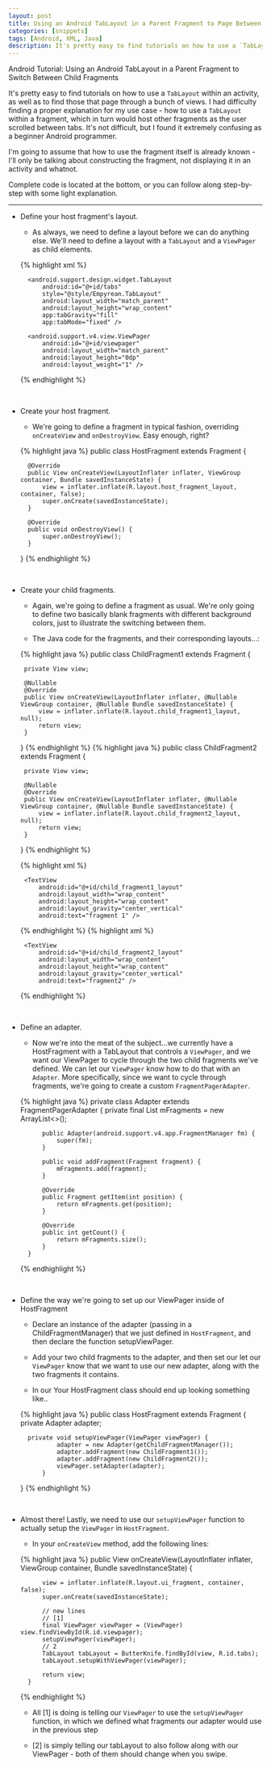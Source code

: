 ```yaml
---
layout: post
title: Using an Android TabLayout in a Parent Fragment to Page Between Children Fragments
categories: [snippets]
tags: [Android, XML, Java]
description: It's pretty easy to find tutorials on how to use a `TabLayout` within an activity, as well as to find those that page through a bunch of views. I had difficulty finding a proper explanation for my use case - how to use a `TabLayout` within a fragment, which in turn would host other fragments as the user scrolled between tabs.
---
```

Android Tutorial: Using an Android TabLayout in a Parent Fragment to Switch Between Child Fragments

It's pretty easy to find tutorials on how to use a `TabLayout` within an activity, as well as to find those that page through a bunch of views. I had difficulty finding a proper explanation for my use case - how to use a `TabLayout` within a fragment, which in turn would host other fragments as the user scrolled between tabs. It's not difficult, but I found it extremely confusing as a beginner Android programmer.

I'm going to assume that how to use the fragment itself is already known - I'll only be talking about constructing the fragment, not displaying it in an activity and whatnot.

Complete code is located at the bottom, or you can follow along step-by-step with some light explanation.

***

* Define your host fragment's layout.

    - As always, we need to define a layout before we can do anything else. We'll need to define a layout with a `TabLayout` and a `ViewPager` as child elements.
  
    {% highlight xml %}
    <LinearLayout xmlns:android="http://schemas.android.com/apk/res/android"
	    xmlns:app="http://schemas.android.com/apk/res-auto"
	    android:layout_width="fill_parent"
	    android:layout_height="fill_parent"
	    android:background="#3B3B3B"
	    android:orientation="vertical">
	    
	    <android.support.design.widget.TabLayout
	        android:id="@+id/tabs"
	        style="@style/Empyrean.TabLayout"
	        android:layout_width="match_parent"
	        android:layout_height="wrap_content"
	        app:tabGravity="fill"
	        app:tabMode="fixed" />

	    <android.support.v4.view.ViewPager
	        android:id="@+id/viewpager"
	        android:layout_width="match_parent"
	        android:layout_height="0dp"
	        android:layout_weight="1" />
    </LinearLayout>
    {% endhighlight %}  


<br>
    
* Create your host fragment.

    - We're going to define a fragment in typical fashion, overriding `onCreateView` and `onDestroyView`. Easy enough, right?

    {% highlight java %}
	public class HostFragment extends Fragment {
	
	    @Override
	    public View onCreateView(LayoutInflater inflater, ViewGroup container, Bundle savedInstanceState) {
	        view = inflater.inflate(R.layout.host_fragment_layout, container, false);
	        super.onCreate(savedInstanceState);
	    }
	
	    @Override
	    public void onDestroyView() {
	        super.onDestroyView();
	    }
	}
    {% endhighlight %}  


<br>
      
*  Create your child fragments. 

    - Again, we're going to define a fragment as usual. We're only going to define two basically blank fragments with different background colors, just to illustrate the switching between them.

    - The Java code for the fragments, and their corresponding layouts...:

    {% highlight java %}
	public class ChildFragment1 extends Fragment {
	    
	    private View view;

	    @Nullable
	    @Override
	    public View onCreateView(LayoutInflater inflater, @Nullable ViewGroup container, @Nullable Bundle savedInstanceState) {
	        view = inflater.inflate(R.layout.child_fragment1_layout, null);
	        return view;
	    }
	}
    {% endhighlight %}
    {% highlight java %}
	public class ChildFragment2 extends Fragment {
	
	    private View view;
	
	    @Nullable
	    @Override
	    public View onCreateView(LayoutInflater inflater, @Nullable ViewGroup container, @Nullable Bundle savedInstanceState) {
	        view = inflater.inflate(R.layout.child_fragment2_layout, null);
	        return view;
	    }
	}
    {% endhighlight %}

    {% highlight xml %}
	<LinearLayout xmlns:android="http://schemas.android.com/apk/res/android"
	    android:layout_width="match_parent"
	    android:layout_height="match_parent"
	    android:background="#FAA"
	    android:orientation="horizontal" >
	
	    <TextView
	        android:id="@+id/child_fragment1_layout"
	        android:layout_width="wrap_content"
	        android:layout_height="wrap_content"
	        android:layout_gravity="center_vertical"
	        android:text="fragment 1" />
	
	</LinearLayout>
    {% endhighlight %}
    {% highlight xml %}
	<LinearLayout xmlns:android="http://schemas.android.com/apk/res/android"
	    android:layout_width="match_parent"
	    android:layout_height="match_parent"
	    android:background="#BCA"
	    android:orientation="horizontal" >
	
	    <TextView
	        android:id="@+id/child_fragment2_layout"
	        android:layout_width="wrap_content"
	        android:layout_height="wrap_content"
	        android:layout_gravity="center_vertical"
	        android:text="fragment2" />
	
	</LinearLayout>
    {% endhighlight %}  


<br>

* Define an adapter.

    - Now we're into the meat of the subject...we currently have a HostFragment with a TabLayout that controls a `ViewPager`, and we want our ViewPager to cycle through the two child fragments we've defined. We can let our `ViewPager` know how to do that with an `Adapter`. More specifically, since we want to cycle through fragments, we're going to create a custom `FragmentPagerAdapter`.

    {% highlight java %}
	 private class Adapter extends FragmentPagerAdapter {
	        private final List<Fragment> mFragments = new ArrayList<>();
	
	        public Adapter(android.support.v4.app.FragmentManager fm) {
	            super(fm);
	        }
	
	        public void addFragment(Fragment fragment) {
	            mFragments.add(fragment);
	        }
	
	        @Override
	        public Fragment getItem(int position) {
	            return mFragments.get(position);
	        }
	
	        @Override
	        public int getCount() {
	            return mFragments.size();
	        }
	    }
    {% endhighlight %}  
    
    
<br>

* Define the way we're going to set up our ViewPager inside of HostFragment

    - Declare an instance of the adapter (passing in a ChildFragmentManager) that we just defined in `HostFragment`, and then declare the function setupViewPager. 
  
    - Add your two child fragments to the adapter, and then set our let our `ViewPager` know that we want to use our new adapter, along with the two fragments it contains.

    - In our Your HostFragment class should end up looking something like..

    {% highlight java %}
	public class HostFragment extends Fragment {
		private Adapter adapter;
	
		private void setupViewPager(ViewPager viewPager) {
		        adapter = new Adapter(getChildFragmentManager());
		        adapter.addFragment(new ChildFragment1());
		        adapter.addFragment(new ChildFragment2());
		        viewPager.setAdapter(adapter);
		    }
	}
    {% endhighlight %}  


<br>
    
* Almost there! Lastly, we need to use our `setupViewPager` function to actually setup the `ViewPager` in `HostFragment`. 

    - In your `onCreateView` method, add the following lines:

    {% highlight java %}
	    public View onCreateView(LayoutInflater inflater, ViewGroup container, Bundle savedInstanceState) {
	
	        view = inflater.inflate(R.layout.ui_fragment, container, false);
	        super.onCreate(savedInstanceState);
	       
	        // new lines
	        // [1]
	        final ViewPager viewPager = (ViewPager) view.findViewById(R.id.viewpager);
	        setupViewPager(viewPager);
	        // 2 
	        TabLayout tabLayout = ButterKnife.findById(view, R.id.tabs);
	        tabLayout.setupWithViewPager(viewPager);
	
	        return view;
	    }
    {% endhighlight %}

    - All [1] is doing is telling our `ViewPager` to use the `setupViewPager` function, in which we defined what fragments our adapter would use in the previous step

    - [2] is simply telling our tabLayout to also follow along with our ViewPager - both of them should change when you swipe.

  
